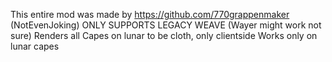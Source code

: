 This entire mod was made by https://github.com/770grappenmaker (NotEvenJoking)
ONLY SUPPORTS LEGACY WEAVE (Wayer might work not sure)
Renders all Capes on lunar to be cloth, only clientside
Works only on lunar capes
